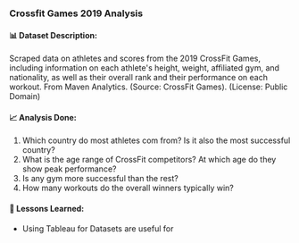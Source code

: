 ### Crossfit Games 2019 Analysis 

#### 📊 Dataset Description:
Scraped data on athletes and scores from the 2019 CrossFit Games, including information on each athlete's height, weight, affiliated gym, and nationality, as well as their overall rank and their performance on each workout.
From Maven Analytics. (Source: CrossFit Games). (License: Public Domain)

#### 📈 Analysis Done:
1. Which country do most athletes com from? Is it also the most successful country?
2. What is the age range of CrossFit competitors? At which age do they show peak performance?
3. Is any gym more successful than the rest?
4. How many workouts do the overall winners typically win?

#### 👀 Lessons Learned:
- Using Tableau for Datasets are useful for 
